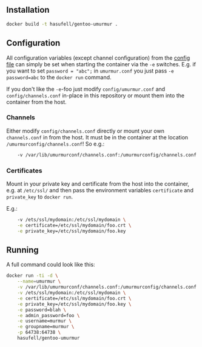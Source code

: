 ## Installation

```sh
docker build -t hasufell/gentoo-umurmur .
```

## Configuration

All configuration variables (except channel configuration)
from the [config file](https://code.google.com/p/umurmur/wiki/Configuring02x)
can simply be set when starting the container via the `-e` switches. E.g.
if you want to set `password = "abc";` in `umurmur.conf` you just pass
`-e password=abc` to the `docker run` command.

If you don't like the `-e`-foo just modify `config/umurmur.conf` and
`config/channels.conf` in-place in this repository or mount them into
the container from the host.

### Channels

Either modify `config/channels.conf` directly or mount your own `channels.conf`
in from the host. It must be in the container at the location
`/umurmurconfig/channels.conf`! So e.g.:

```sh
	-v /var/lib/umurmurconf/channels.conf:/umurmurconfig/channels.conf
```

### Certificates

Mount in your private key and certificate from the host into the container,
e.g. at `/etc/ssl/` and then pass the environment variables `certificate`
and `private_key` to `docker run`.

E.g.:

```sh
	-v /ets/ssl/mydomain:/etc/ssl/mydomain \
	-e certificate=/etc/ssl/mydomain/foo.crt \
	-e private_key=/etc/ssl/mydomain/foo.key
```

## Running

A full command could look like this:

```sh
docker run -ti -d \
	--name=umurmur \
	-v /var/lib/umurmurconf/channels.conf:/umurmurconfig/channels.conf \
	-v /ets/ssl/mydomain:/etc/ssl/mydomain \
	-e certificate=/etc/ssl/mydomain/foo.crt \
	-e private_key=/etc/ssl/mydomain/foo.key \
	-e password=blah \
	-e admin_password=foo \
	-e username=murmur \
	-e groupname=murmur \
	-p 64738:64738 \
	hasufell/gentoo-umurmur
```


